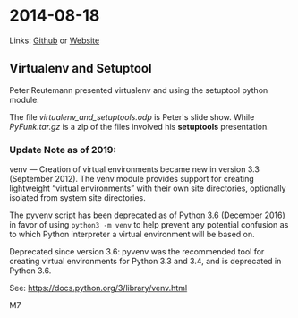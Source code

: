 # 2014-08-18
Links: [Github](https://github.com/irsbugs/meetings/blob/master/2014/2014-08-18/README.md) or [Website](https://irsbugs.github.io/meetings/2014/2014-08-18/) 

## Virtualenv and Setuptool

Peter Reutemann presented  virtualenv and using the setuptool python module.

The file *virtualenv_and_setuptools.odp* is Peter's slide show. While *PyFunk.tar.gz* 
is a zip of the files involved his **setuptools** presentation.


### Update Note as of 2019:

venv — Creation of virtual environments became new in version 3.3 (September 2012). 
The venv module provides support for creating lightweight “virtual environments” with their own 
site directories, optionally isolated from system site directories. 

The pyvenv script has been deprecated as of Python 3.6 (December 2016) in favor of using 
`python3 -m venv` to help prevent any potential confusion as to which Python interpreter 
a virtual environment will be based on. 

Deprecated since version 3.6: pyvenv was the recommended tool for creating virtual 
environments for Python 3.3 and 3.4, and is deprecated in Python 3.6.

See: https://docs.python.org/3/library/venv.html

M7
